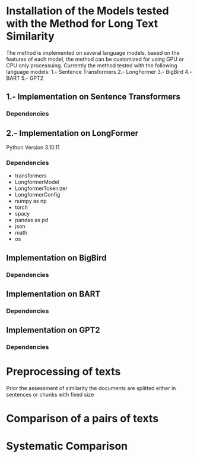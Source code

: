 # Installation of the  Models tested with the Method for Long Text Similarity
The method is implemented on several language models, based on the features  of each model, the method can be customized for using  GPU or CPU only processuing. Currently the  method  tested with the following  language models:
1.- Sentence Transformers
2.- LongFormer
3.- BigBird
4.- BART
5.- GPT2

## 1.- Implementation on Sentence Transformers 
### Dependencies


## 2.- Implementation on LongFormer  
  Python Version 3.10.11 
### Dependencies
 * transformers
 * LongformerModel
 * LongformerTokenizer
 * LongformerConfig
 * numpy as np
 * torch
 * spacy
 * pandas as pd
 * json
 * math
 * os

## Implementation on BigBird
### Dependencies

## Implementation on BART
### Dependencies


## Implementation on GPT2
### Dependencies

# Preprocessing of texts 
Prior the assessment of similarity  the documents are splitted either in sentences or chunks with fixed size

# Comparison of a pairs of texts

# Systematic Comparison

# 
